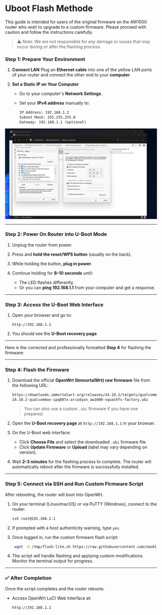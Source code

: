 # Uboot Flash Methode 

This guide is intended for users of the original firmware on the AW1000 router who wish to upgrade to a custom firmware. Please proceed with caution and follow the instructions carefully. 

> ⚠️ Note: We are not responsible for any damage or issues that may occur during or after the flashing process.

### **Step 1: Prepare Your Environment**

1. **Connect LAN**
   Plug an **Ethernet cable** into one of the yellow LAN ports of your router and connect the other end to your **computer**.

2. **Set a Static IP on Your Computer**

   * Go to your computer's **Network Settings**.
   * Set your **IPv4 address** manually to:

     ```
     IP Address: 192.168.1.2
     Subnet Mask: 255.255.255.0
     Gateway: 192.168.1.1 (optional)
     ```

![Network settings Screenshot](/images/network.png)

---

### **Step 2: Power On Router into U-Boot Mode**

1. Unplug the router from power.
2. Press and **hold the reset/WPS button** (usually on the back).
3. While holding the button, **plug in power**.
4. Continue holding for **8–10 seconds** until:

   * The LED flashes differently.
   * Or you can **ping 192.168.1.1** from your computer and get a response.

---

### **Step 3: Access the U-Boot Web Interface**

1. Open your browser and go to:

   ```
   http://192.168.1.1
   ```
2. You should see the **U-Boot recovery page**.

---

Here is the corrected and professionally formatted **Step 4** for flashing the firmware:

---

### **Step 4: Flash the Firmware**

1. Download the official **OpenWrt (ImmortalWrt) raw firmware** file from the following URL:

   ```
   https://downloads.immortalwrt.org/releases/24.10.2/targets/qualcommax/ipq807x/immortalwrt-24.10.2-qualcommax-ipq807x-arcadyan_aw1000-squashfs-factory.ubi
   ```

   > You can also use a custom `.ubi` firmware if you have one prepared.

2. Open the **U-Boot recovery page** at `http://192.168.1.1` in your browser.

3. On the U-Boot web interface:

   * Click **Choose File** and select the downloaded `.ubi` firmware file.
   * Click **Update Firmware** or **Upload** (label may vary depending on version).

4. Wait **2–3 minutes** for the flashing process to complete. The router will automatically reboot after the firmware is successfully installed.

---
### **Step 5: Connect via SSH and Run Custom Firmware Script**

After rebooting, the router will boot into OpenWrt.

1. On your terminal (Linux/macOS) or via PuTTY (Windows), connect to the router:

   ```bash
   ssh root@192.168.1.1
   ```

2. If prompted with a host authenticity warning, type `yes`.

3. Once logged in, run the custom firmware flash script:

   ```sh
    wget -O /tmp/flash-lite.sh https://raw.githubusercontent.com/nooblk-98/arcadyan-aw1000-mod-firmware/refs/heads/main/flash/flash-lite.sh && chmod +x /tmp/flash-lite.sh && sh /tmp/flash-lite.sh
   ```

4. The script will handle flashing and applying custom modifications. Monitor the terminal output for progress.

---

### ✅ After Completion

Once the script completes and the router reboots:

* Access OpenWrt LuCI Web Interface at:

  ```
  http://192.168.1.1
  ```
